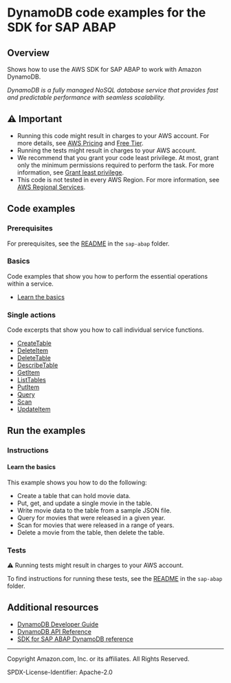 # DynamoDB code examples for the SDK for SAP ABAP

## Overview

Shows how to use the AWS SDK for SAP ABAP to work with Amazon DynamoDB.

<!--custom.overview.start-->
<!--custom.overview.end-->

_DynamoDB is a fully managed NoSQL database service that provides fast and predictable performance with seamless scalability._

## ⚠ Important

* Running this code might result in charges to your AWS account. For more details, see [AWS Pricing](https://aws.amazon.com/pricing/) and [Free Tier](https://aws.amazon.com/free/).
* Running the tests might result in charges to your AWS account.
* We recommend that you grant your code least privilege. At most, grant only the minimum permissions required to perform the task. For more information, see [Grant least privilege](https://docs.aws.amazon.com/IAM/latest/UserGuide/best-practices.html#grant-least-privilege).
* This code is not tested in every AWS Region. For more information, see [AWS Regional Services](https://aws.amazon.com/about-aws/global-infrastructure/regional-product-services).

<!--custom.important.start-->
<!--custom.important.end-->

## Code examples

### Prerequisites

For prerequisites, see the [README](../../README.md#Prerequisites) in the `sap-abap` folder.


<!--custom.prerequisites.start-->
<!--custom.prerequisites.end-->

### Basics

Code examples that show you how to perform the essential operations within a service.

- [Learn the basics](zcl_aws1_dyn_scenario.clas.abap)


### Single actions

Code excerpts that show you how to call individual service functions.

- [CreateTable](zcl_aws1_dyn_actions.clas.abap#L75)
- [DeleteItem](zcl_aws1_dyn_actions.clas.abap#L117)
- [DeleteTable](zcl_aws1_dyn_actions.clas.abap#L141)
- [DescribeTable](zcl_aws1_dyn_actions.clas.abap#L164)
- [GetItem](zcl_aws1_dyn_actions.clas.abap#L189)
- [ListTables](zcl_aws1_dyn_actions.clas.abap#L215)
- [PutItem](zcl_aws1_dyn_actions.clas.abap#L239)
- [Query](zcl_aws1_dyn_actions.clas.abap#L263)
- [Scan](zcl_aws1_dyn_actions.clas.abap#L301)
- [UpdateItem](zcl_aws1_dyn_actions.clas.abap#L337)


<!--custom.examples.start-->
<!--custom.examples.end-->

## Run the examples

### Instructions


<!--custom.instructions.start-->
<!--custom.instructions.end-->


#### Learn the basics

This example shows you how to do the following:

- Create a table that can hold movie data.
- Put, get, and update a single movie in the table.
- Write movie data to the table from a sample JSON file.
- Query for movies that were released in a given year.
- Scan for movies that were released in a range of years.
- Delete a movie from the table, then delete the table.

<!--custom.basic_prereqs.dynamodb_Scenario_GettingStartedMovies.start-->
<!--custom.basic_prereqs.dynamodb_Scenario_GettingStartedMovies.end-->


<!--custom.basics.dynamodb_Scenario_GettingStartedMovies.start-->
<!--custom.basics.dynamodb_Scenario_GettingStartedMovies.end-->


### Tests

⚠ Running tests might result in charges to your AWS account.


To find instructions for running these tests, see the [README](../../README.md#Tests)
in the `sap-abap` folder.



<!--custom.tests.start-->
<!--custom.tests.end-->

## Additional resources

- [DynamoDB Developer Guide](https://docs.aws.amazon.com/amazondynamodb/latest/developerguide/Introduction.html)
- [DynamoDB API Reference](https://docs.aws.amazon.com/amazondynamodb/latest/APIReference/Welcome.html)
- [SDK for SAP ABAP DynamoDB reference](https://docs.aws.amazon.com/sdk-for-sap-abap/v1/api/latest/dyn/index.html)

<!--custom.resources.start-->
<!--custom.resources.end-->

---

Copyright Amazon.com, Inc. or its affiliates. All Rights Reserved.

SPDX-License-Identifier: Apache-2.0